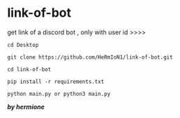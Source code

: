 # link-of-bot
get link of a discord bot , only with user id >>>>


```cd Desktop``` 

```git clone https://github.com/HeRmIoN1/link-of-bot.git```

```cd link-of-bot```

```pip install -r requirements.txt```

```python main.py or python3 main.py```



***by hermione***
